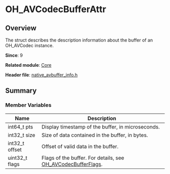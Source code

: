 # OH_AVCodecBufferAttr

## Overview

The struct describes the description information about the buffer of an OH_AVCodec instance.

**Since**: 9

**Related module**: [Core](capi-core.md)

**Header file**: [native_avbuffer_info.h](capi-native-avbuffer-info-h.md)

## Summary

### Member Variables

| Name| Description|
| -- | -- |
| int64_t pts | Display timestamp of the buffer, in microseconds.|
| int32_t size | Size of data contained in the buffer, in bytes.|
| int32_t offset | Offset of valid data in the buffer.|
| uint32_t flags | Flags of the buffer. For details, see [OH_AVCodecBufferFlags](capi-native-avbuffer-info-h.md#oh_avcodecbufferflags).|
